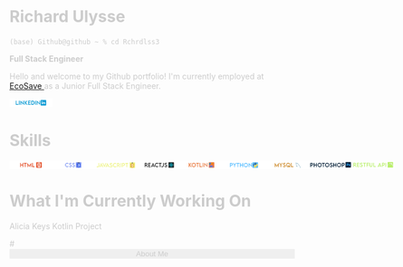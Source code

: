 # Richard Ulysse

<style>

    * {
        color: #CCC;
    }
    .skills-wrapper img {
        width: 15%;
        height: 15%;
    }
    .portfolio-links-wrapper img {
        width : 15%;
        height: 15%;
    }
    .about-me-section button {
        width: 100%;
        border: none;
        /*background-color: inherit;*/
        color: inherit;
    }
    .about-me-content {
        display: none;
    }
    .about-me-content .active {
        background-color: green;
    }

</style>

<script defer> 

    var collapse = document.getElementsByClassName("about-me-content")
    collapse.addEventListener("click",function() {
    collapse.classList("active")
    if (collapse.style.display = "none") {
        content.style.display = "block";
    } else {
        content.style.display = "none";
    }
    })

</script>

```
(base) Github@github ~ % cd Rchrdlss3
```
**Full Stack Engineer**

Hello and welcome to my Github portfolio! I'm currently employed at <a href ="https://ecosaveinc.com/">EcoSave </a> as a Junior Full Stack Engineer.

<div class = "portfolio-links-wrapper">
<p 
style = "algin: left;">
<a href="https://www.linkedin.com/in/richardulysse/">
<img src = "images/linkedin.png"> </img>
</a>
</p>
</div>

# Skills
<div class = "skills-wrapper" style = 
"display: flex;
flex-drection: row;
"
>
<img src = "images/html.png" > </img>
<img src = "images/css.png" > </img>
<img src = "images/javascript.png"> </img>
<img src = "images/reactJS.png" > </img>
<img src = "images/kotlin.png" > </img>
<img src = "images/python.png" > </img>
<img src = "images/mysql.png" > </img>
<img src = "images/photoshop.png" > </img>
<img src = "images/restfulapi.png" > </img>
</div>

# What I'm Currently Working On
Alicia Keys Kotlin Project
<div class = "about-me-section">
# <button>About Me</button>
<div class = "about-me-content" id ="about-me-coll">
Hi there! My name is Richard and I'm from New York. Currently a resident in Delaware, 
* How and When I started getting into computer
* How I also have a passion for photo and video editing, Figma
* Anime and Gym if not coding
* From New York, moved to Delaware in November for job in Philly
</div>
</div>